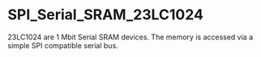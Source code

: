 # SPI_Serial_SRAM_23LC1024
23LC1024 are 1 Mbit Serial SRAM devices. The memory is accessed via a simple SPI compatible serial bus. 

